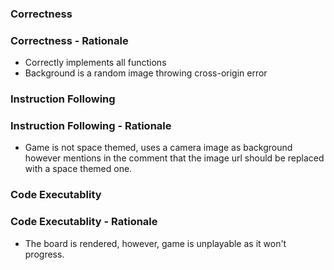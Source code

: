 ### Correctness

### Correctness - Rationale

- Correctly implements all functions
- Background is a random image throwing cross-origin error

### Instruction Following

### Instruction Following - Rationale

- Game is not space themed, uses a camera image as background however mentions in the comment that the image url should be replaced with a space themed one.

### Code Executablity

### Code Executablity - Rationale

- The board is rendered, however, game is unplayable as it won't progress.
